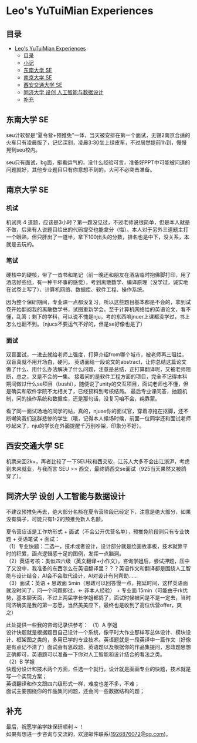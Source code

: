 # Leo's YuTuiMian Experiences

## 目录

-   [Leo's YuTuiMian Experiences](#leos-yutuimian-experiences)
    -   [目录](#目录)
    -   [小记](#2025-9-29-小记)
    -   [东南大学 SE](#东南大学-SE)
    -   [南京大学 SE](#南京大学-SE)
    -   [西安交通大学 SE](#西安交通大学-SE)
    -   [同济大学 设创 人工智能与数据设计](#同济大学-设创-人工智能与数据设计)
    -   [补充](#补充)


## 东南大学 SE

seu计软智是“夏令营+预推免”一体，当天被安排在第一个面试，无锡2南京合适的火车只有凌晨版了，记忆深刻，凌晨3:30坐上绿皮车，不过居然提前1h到，慢慢晃到seu校内。<br/>

seu只有面试，bg面，挺看运气的，没什么经验可言，准备好PPT中可能被问道的问题就好，其他专业题目只有你意想不到的，大可不必突击准备。

## 南京大学 SE

### 机试

机试共 4 道题，应该是3小时？第一题没见过，不过老师说很简单，但是本人就是不做，后来有人说题目给出的代码提交也能拿分（悔）。本人对于另外三道题主打一个眼熟，但只肝出了一道半，拿下100出头的分数，排名也是中下，没关系，本就是去玩的。

### 笔试

硬核中的硬核，带了一沓书和笔记（前一晚还和朋友在酒店临时抱佛脚打印，用了酒店好些纸，有一种干坏事的感觉），考到离散数学、编译原理（没学过，诚实地在试卷上写了）、计算机网络、数据库、软件工程、操作系统。

因为整个保研期间，专业课一点都没复习，所以这些题目基本都是不会的，拿到试卷开始翻阅我的离散数学书，试图重新学会。至于计算机网络给的英语论文，看不懂，乱答；剩下的学科，可以说不愧是nju，考的东西咱jnuer上课都没学过，书上怎么也翻不到。（njucs不要运气不好的，但是se好像也是了）

### 面试

双盲面试，一进去就给老师上强度，打算介绍from哪个城市，被老师再三阻拦，双盲真就不用开场白，硬问。
英语面给一段论文的abstract，让你总结这篇论文做了什么、用什么办法解决了什么问题，注意是总结，正打算翻译呢，又被老师阻断，总之，又是不会的一集。
接着问的是软件工程方面的项目，完全不记得本科期间做过什么se项目（bushi），随便说了unity的交互项目，面试老师也不懂，但是确实和软件学院不太相关了，已经预料到考核结局。
最后专业课问答，抽题机制，问的操作系统和数据库，还是那句话，没复习咱不会，纯靠蒙。

看了同一面试场地的同学的帖，真的，njuse你的面试官，穿着凉拖在抠脚，还不断嘲笑我们这群悲惨的学生（哦，记得本人候场时候，前面一位同学还和面试老师吵起来了，nju的学长在外面提醒千万别吵架，印象分不好）。

## 西安交通大学 SE

机票来回2k+，再者比较了一下SEU软和西交软，江苏人大多不会出江浙沪，考虑到未来就业，与我而言 SEU >> 西交，最终鸽西交se面试（925当天果然又被鸽穿了）。<br/>

## 同济大学 设创 人工智能与数据设计

不建议预推免再去，绝大部分名额在夏令营阶段已经定下，注意是绝大部分，如果没有鸽子，可能只有1-2的预推免新人名额。<br/>

夏令营应该是工作坊形式 + 面试（不会公开优营名单），预推免阶段则只有专业快题 + 英语笔试 + 面试：<br/>
（1）专业快题：二选一，技术或者设计，设计部分就是绘画故事板，技术就靠平时的积累，画点逻辑感十足的图例，发挥一点脑洞。<br/>
（2）英语考核：类似四六级（英文翻译+小作文）。咨询学姐后，尝试押题，压中了又没中，我准备的东西怎么在英语翻译里？？？英语作文和翻译都是围绕人工智能与设计结合，AI会不会取代设计，AI对设计有何帮助……<br/>
（3）面试：英语 + 思政面 5min（思政可以回答慢一点，拖延时间，这样英语面就没时间了，问一个问题即过，← 非本人经验） + 专业面 15min（可能由于rk优势，基本聊天面，不过上两届学长学姐都鸽了，面试时候被问是不是一定去，当时同济确实是我的第一志愿，当然美美应下，最终也是收到了高位优营offer，爽之）<br/>

此处提供一些我的咨询记录供参考：
（1）A 学姐<br/>
设计快题就是根据题目自己设计一个系统，像平时大作业那样写总体设计、模块设计、框架图之类的，多用已学的专业技术。英语题就是一段英译中一篇作文（好像是有点记不清了）面试会有思政题、英语题以及根据你的作品集提问，思政题思想正确即可，英语题可以准备一下你对人工智能和设计结合的看法之类。<br/>
（2）B 学姐<br/>
快题分设计和技术两个方面，任选一个就行，设计就是画画专业的快题，技术就是写一个实现方案；<br/>
英语翻译和作文跟四六级形式一样，难度也差不多，不难；<br/>
面试主要围绕你的作品集问问题，还会问一些数据结构的题；<br/>

## 补充
最后，祝愿学弟学妹保研顺利 ~ ！<br/>
如果有想进一步咨询与交流的，欢迎邮件联系(1926876072@qq.com)。

